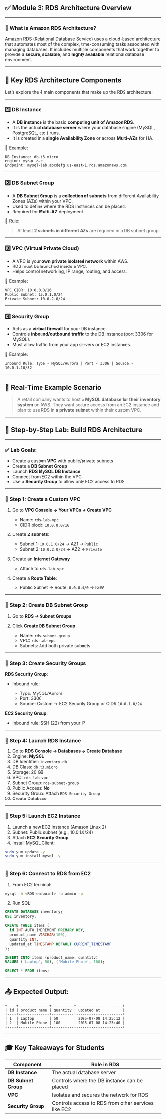 ## ✅ **Module 3: RDS Architecture Overview**

---

### 🔷 **What is Amazon RDS Architecture?**

Amazon RDS (Relational Database Service) uses a cloud-based architecture that automates most of the complex, time-consuming tasks associated with managing databases.
It includes multiple components that work together to provide a **secure**, **scalable**, and **highly available** relational database environment.

---

## 🔑 **Key RDS Architecture Components**

Let’s explore the 4 main components that make up the RDS architecture:

---

### 1️⃣ **DB Instance**

* A **DB instance** is the basic **computing unit of Amazon RDS**.
* It is the actual **database server** where your database engine (MySQL, PostgreSQL, etc.) runs.
* It is created in a **single Availability Zone** or across **Multi-AZs** for HA.

📝 Example:

```plaintext
DB Instance: db.t3.micro
Engine: MySQL 8.0
Endpoint: mysql-lab.abcdefg.us-east-1.rds.amazonaws.com
```

---

### 2️⃣ **DB Subnet Group**

* A **DB Subnet Group** is a **collection of subnets** from different Availability Zones (AZs) within your VPC.
* Used to define where the RDS instances can be placed.
* Required for **Multi-AZ** deployment.

📘 Rule:

> At least **2 subnets in different AZs** are required in a DB subnet group.

---

### 3️⃣ **VPC (Virtual Private Cloud)**

* A VPC is your **own private isolated network** within AWS.
* RDS must be launched inside a VPC.
* Helps control networking, IP range, routing, and access.

🧱 Example:

```plaintext
VPC CIDR: 10.0.0.0/16
Public Subnet: 10.0.1.0/24
Private Subnet: 10.0.2.0/24
```

---

### 4️⃣ **Security Group**

* Acts as a **virtual firewall** for your DB instance.
* Controls **inbound/outbound traffic** to the DB instance (port 3306 for MySQL).
* Must allow traffic from your app servers or EC2 instances.

🔐 Example:

```plaintext
Inbound Rule: Type - MySQL/Aurora | Port - 3306 | Source - 10.0.1.10/32
```

---

## 💼 **Real-Time Example Scenario**

> A retail company wants to host a **MySQL database for their inventory system** on AWS. They want secure access from an EC2 instance and plan to use RDS in **a private subnet** within their custom VPC.

---

## 🧪 **Step-by-Step Lab: Build RDS Architecture**

---

### ✅ **Lab Goals:**

* Create a custom **VPC** with public/private subnets
* Create a **DB Subnet Group**
* Launch **RDS MySQL DB Instance**
* Connect from EC2 within the VPC
* Use a **Security Group** to allow only EC2 access to RDS

---

### 🔷 **Step 1: Create a Custom VPC**

1. Go to **VPC Console → Your VPCs → Create VPC**

   * Name: `rds-lab-vpc`
   * CIDR block: `10.0.0.0/16`

2. Create **2 subnets**:

   * Subnet 1: `10.0.1.0/24` → AZ1 → `Public`
   * Subnet 2: `10.0.2.0/24` → AZ2 → `Private`

3. Create an **Internet Gateway**

   * Attach to `rds-lab-vpc`

4. Create a **Route Table**:

   * Public Subnet → Route: `0.0.0.0/0` → IGW

---

### 🔷 **Step 2: Create DB Subnet Group**

1. Go to **RDS → Subnet Groups**
2. Click **Create DB Subnet Group**

   * Name: `rds-subnet-group`
   * VPC: `rds-lab-vpc`
   * Subnets: Add both private subnets

---

### 🔷 **Step 3: Create Security Groups**

**RDS Security Group**:

* Inbound rule:

  * Type: MySQL/Aurora
  * Port: 3306
  * Source: Custom → EC2 Security Group or CIDR `10.0.1.0/24`

**EC2 Security Group**:

* Inbound rule: SSH (22) from your IP

---

### 🔷 **Step 4: Launch RDS Instance**

1. Go to **RDS Console → Databases → Create Database**
2. Engine: **MySQL**
3. DB Identifier: `inventory-db`
4. DB Class: `db.t3.micro`
5. Storage: 20 GB
6. VPC: `rds-lab-vpc`
7. Subnet Group: `rds-subnet-group`
8. Public Access: **No**
9. Security Group: Attach `RDS Security Group`
10. Create Database

---

### 🔷 **Step 5: Launch EC2 Instance**

1. Launch a new EC2 instance (Amazon Linux 2)
2. Subnet: Public subnet (e.g., 10.0.1.0/24)
3. Attach **EC2 Security Group**
4. Install MySQL Client:

```bash
sudo yum update -y
sudo yum install mysql -y
```

---

### 🔷 **Step 6: Connect to RDS from EC2**

1. From EC2 terminal:

```bash
mysql -h <RDS-endpoint> -u admin -p
```

2. Run SQL:

```sql
CREATE DATABASE inventory;
USE inventory;

CREATE TABLE items (
  id INT AUTO_INCREMENT PRIMARY KEY,
  product_name VARCHAR(100),
  quantity INT,
  updated_at TIMESTAMP DEFAULT CURRENT_TIMESTAMP
);

INSERT INTO items (product_name, quantity)
VALUES ('Laptop', 50), ('Mobile Phone', 100);

SELECT * FROM items;
```

---

## 📤 **Expected Output:**

```text
+----+--------------+----------+---------------------+
| id | product_name | quantity | updated_at          |
+----+--------------+----------+---------------------+
| 1  | Laptop       | 50       | 2025-07-08 14:25:12 |
| 2  | Mobile Phone | 100      | 2025-07-08 14:25:40 |
+----+--------------+----------+---------------------+
```

---

## 🎓 **Key Takeaways for Students**

| Component           | Role in RDS                                         |
| ------------------- | --------------------------------------------------- |
| **DB Instance**     | The actual database server                          |
| **DB Subnet Group** | Controls where the DB instance can be placed        |
| **VPC**             | Isolates and secures the network for RDS            |
| **Security Group**  | Controls access to RDS from other services like EC2 |



